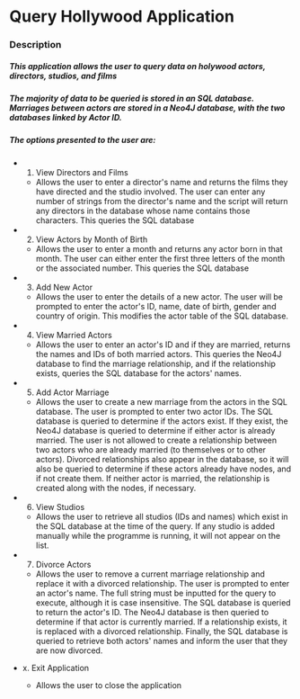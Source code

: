 # Query Hollywood Application

### Description

##### This application allows the user to query data on holywood actors, directors, studios, and films

##### The majority of data to be queried is stored in an SQL database. Marriages between actors are stored in a Neo4J database, with the two databases linked by Actor ID. 

##### The options presented to the user are:

- 1. View Directors and Films
    - Allows the user to enter a director's name and returns the films they have directed and the studio involved. The user can enter any number of strings from the director's name and the script will return any directors in the database whose name contains those characters. This queries the SQL database

- 2. View Actors by Month of Birth
    - Allows the user to enter a month and returns any actor born in that month. The user can either enter the first three letters of the month or the associated number. This queries the SQL database

- 3. Add New Actor
    - Allows the user to enter the details of a new actor. The user will be prompted to enter the actor's ID, name, date of birth, gender and country of origin. This modifies the actor table of the SQL database. 

- 4. View Married Actors
    - Allows the user to enter an actor's ID and if they are married, returns the names and IDs of both married actors. This queries the Neo4J database to find the marriage relationship, and if the relationship exists, queries the SQL database for the actors' names.

- 5. Add Actor Marriage
    - Allows the user to create a new marriage from the actors in the SQL database. The user is prompted to enter two actor IDs. The SQL database is queried to determine if the actors exist. If they exist, the Neo4J database is queried to determine if either actor is already married. The user is not allowed to create a relationship between two actors who are already married (to themselves or to other actors). Divorced relationships also appear in the database, so it will also be queried to determine if these actors already have nodes, and if not create them. If neither actor is married, the relationship is created along with the nodes, if necessary. 

- 6. View Studios
    - Allows the user to retrieve all studios (IDs and names) which exist in the SQL database at the time of the query. If any studio is added manually while the programme is running, it will not appear on the list. 

- 7. Divorce Actors
    - Allows the user to remove a current marriage relationship and replace it with a divorced relationship. The user is prompted to enter an actor's name. The full string must be inputted for the query to execute, although it is case insensitive. The SQL database is queried to return the actor's ID. The Neo4J database is then queried to determine if that actor is currently married. If a relationship exists, it is replaced with a divorced relationship. Finally, the SQL database is queried to retrieve both actors' names and inform the user that they are now divorced. 

- x. Exit Application
    - Allows the user to close the application 

